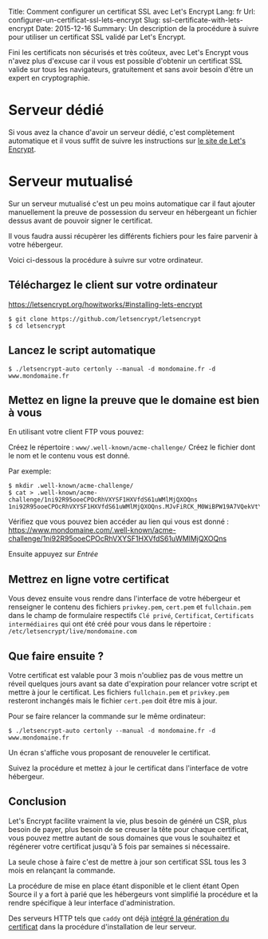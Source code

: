 Title: Comment configurer un certificat SSL avec Let's Encrypt
Lang: fr
Url: configurer-un-certificat-ssl-lets-encrypt
Slug: ssl-certificate-with-lets-encrypt
Date: 2015-12-16
Summary: Un description de la procédure à suivre pour utiliser un certificat SSL validé par Let's Encrypt.

Fini les certificats non sécurisés et très coûteux, avec Let's Encrypt
vous n'avez plus d'excuse car il vous est possible d'obtenir un
certificat SSL valide sur tous les navigateurs, gratuitement et sans
avoir besoin d'être un expert en cryptographie.

# Serveur dédié

Si vous avez la chance d'avoir un serveur dédié, c'est complètement
automatique et il vous suffit de suivre les instructions sur [le site
de Let's Encrypt](https://letsencrypt.org/howitworks/).

# Serveur mutualisé

Sur un serveur mutualisé c'est un peu moins automatique car il faut
ajouter manuellement la preuve de possession du serveur en hébergeant
un fichier dessus avant de pouvoir signer le certificat.

Il vous faudra aussi récupèrer les différents fichiers pour les faire
parvenir à votre hébergeur.

Voici ci-dessous la procédure à suivre sur votre ordinateur.

## Téléchargez le client sur votre ordinateur

https://letsencrypt.org/howitworks/#installing-lets-encrypt

    $ git clone https://github.com/letsencrypt/letsencrypt
    $ cd letsencrypt


## Lancez le script automatique

    $ ./letsencrypt-auto certonly --manual -d mondomaine.fr -d www.mondomaine.fr


## Mettez en ligne la preuve que le domaine est bien à vous

En utilisant votre client FTP vous pouvez:

Créez le répertoire : `www/.well-known/acme-challenge/`
Créez le fichier dont le nom et le contenu vous est donné.

Par exemple:

    $ mkdir .well-known/acme-challenge/
    $ cat > .well-known/acme-challenge/1ni92R95ooeCPOcRhVXYSF1HXVfdS61uWMlMjQXOQns
    1ni92R95ooeCPOcRhVXYSF1HXVfdS61uWMlMjQXOQns.MJvFiRCK_M0WiBPW19A7VQekVtY5sSojwa44TFcaUAw

Vérifiez que vous pouvez bien accéder au lien qui vous est donné :
https://www.mondomaine.com/.well-known/acme-challenge/1ni92R95ooeCPOcRhVXYSF1HXVfdS61uWMlMjQXOQns

Ensuite appuyez sur *Entrée*


## Mettrez en ligne votre certificat

Vous devez ensuite vous rendre dans l'interface de votre hébergeur et
renseigner le contenu des fichiers `privkey.pem`, `cert.pem` et
`fullchain.pem` dans le champ de formulaire respectifs `Clé privé`,
`Certificat`, `Certificats intermédiaires` qui ont été créé pour vous
dans le répertoire : `/etc/letsencrypt/live/mondomaine.com`


## Que faire ensuite ?

Votre certificat est valable pour 3 mois n'oubliez pas de vous mettre
un réveil quelques jours avant sa date d'expiration pour relancer
votre script et mettre à jour le certificat. Les fichiers
`fullchain.pem` et `privkey.pem` resteront inchangés mais le fichier
`cert.pem` doit être mis à jour.

Pour se faire relancer la commande sur le même ordinateur:

    $ ./letsencrypt-auto certonly --manual -d mondomaine.fr -d www.mondomaine.fr

Un écran s'affiche vous proposant de renouveler le certificat.

Suivez la procédure et mettez à jour le certificat dans l'interface de
votre hébergeur.


## Conclusion

Let's Encrypt facilite vraiment la vie, plus besoin de généré un CSR,
plus besoin de payer, plus besoin de se creuser la tête pour chaque
certificat, vous pouvez mettre autant de sous domaines que vous le
souhaitez et régénerer votre certificat jusqu'à 5 fois par semaines si
nécessaire.

La seule chose à faire c'est de mettre à jour son certificat SSL tous
les 3 mois en relançant la commande.

La procédure de mise en place étant disponible et le client étant Open
Source il y a fort à parié que les hébergeurs vont simplifié la
procédure et la rendre spécifique à leur interface d'administration.

Des serveurs HTTP tels que ``caddy`` ont déjà
[intégré la génération du certificat](https://www.youtube.com/watch?v=nk4EWHvvZtI)
dans la procédure d'installation de leur serveur.

